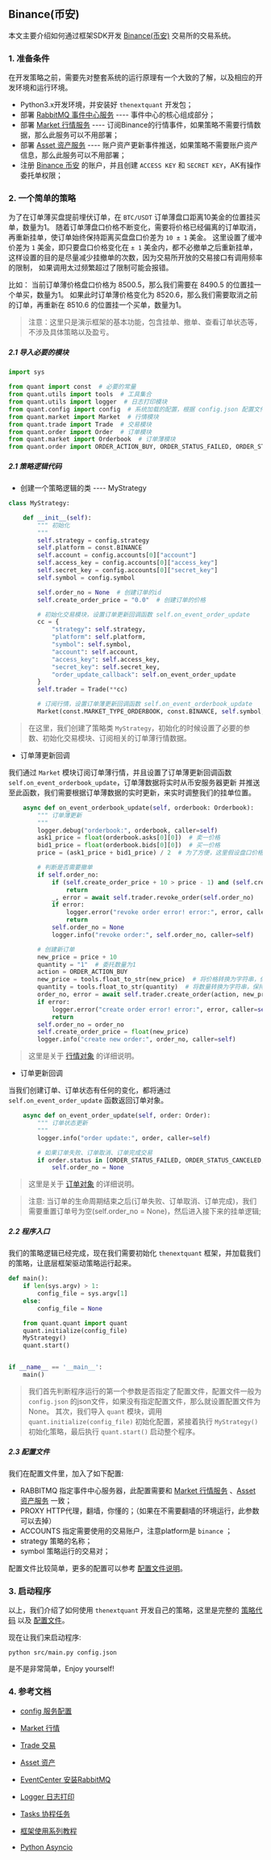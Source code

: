 
## Binance(币安)

本文主要介绍如何通过框架SDK开发 [Binance(币安)](https://www.binance.com) 交易所的交易系统。

### 1. 准备条件

在开发策略之前，需要先对整套系统的运行原理有一个大致的了解，以及相应的开发环境和运行环境。

- Python3.x开发环境，并安装好 `thenextquant` 开发包；
- 部署 [RabbitMQ 事件中心服务](../../docs/others/rabbitmq_deploy.md) ---- 事件中心的核心组成部分；
- 部署 [Market 行情服务](https://github.com/TheNextQuant/Market) ---- 订阅Binance的行情事件，如果策略不需要行情数据，那么此服务可以不用部署；
- 部署 [Asset 资产服务](https://github.com/TheNextQuant/Asset) ---- 账户资产更新事件推送，如果策略不需要账户资产信息，那么此服务可以不用部署；
- 注册 [Binance 币安](https://www.binance.com) 的账户，并且创建 `ACCESS KEY` 和 `SECRET KEY`，AK有操作委托单权限；


### 2. 一个简单的策略

为了在订单薄买盘提前埋伏订单，在 `BTC/USDT` 订单薄盘口距离10美金的位置挂买单，数量为1。
随着订单薄盘口价格不断变化，需要将价格已经偏离的订单取消，再重新挂单，使订单始终保持距离买盘盘口价差为 `10 ± 1` 美金。
这里设置了缓冲价差为 `1` 美金，即只要盘口价格变化在 `± 1` 美金内，都不必撤单之后重新挂单，这样设置的目的是尽量减少挂撤单的次数，因为交易所开放的交易接口有调用频率的限制，
如果调用太过频繁超过了限制可能会报错。


比如： 当前订单薄价格盘口价格为 8500.5，那么我们需要在 8490.5 的位置挂一个单买，数量为1。
如果此时订单薄价格变化为 8520.6，那么我们需要取消之前的订单，再重新在 8510.6 的位置挂一个买单，数量为1。

> 注意：这里只是演示框架的基本功能，包含挂单、撤单、查看订单状态等，不涉及具体策略以及盈亏。


##### 2.1 导入必要的模块

```python
import sys

from quant import const  # 必要的常量
from quant.utils import tools  # 工具集合
from quant.utils import logger  # 日志打印模块
from quant.config import config  # 系统加载的配置，根据 config.json 配置文件初始化
from quant.market import Market  # 行情模块
from quant.trade import Trade  # 交易模块
from quant.order import Order  # 订单模块
from quant.market import Orderbook  # 订单薄模块
from quant.order import ORDER_ACTION_BUY, ORDER_STATUS_FAILED, ORDER_STATUS_CANCELED, ORDER_STATUS_FILLED  # 订单属性常量
```

##### 2.1 策略逻辑代码

- 创建一个策略逻辑的类 ---- MyStrategy

```python
class MyStrategy:

    def __init__(self):
        """ 初始化
        """
        self.strategy = config.strategy
        self.platform = const.BINANCE
        self.account = config.accounts[0]["account"]
        self.access_key = config.accounts[0]["access_key"]
        self.secret_key = config.accounts[0]["secret_key"]
        self.symbol = config.symbol

        self.order_no = None  # 创建订单的id
        self.create_order_price = "0.0"  # 创建订单的价格

        # 初始化交易模块，设置订单更新回调函数 self.on_event_order_update
        cc = {
            "strategy": self.strategy,
            "platform": self.platform,
            "symbol": self.symbol,
            "account": self.account,
            "access_key": self.access_key,
            "secret_key": self.secret_key,
            "order_update_callback": self.on_event_order_update
        }
        self.trader = Trade(**cc)

        # 订阅行情，设置订单薄更新回调函数 self.on_event_orderbook_update
        Market(const.MARKET_TYPE_ORDERBOOK, const.BINANCE, self.symbol, self.on_event_orderbook_update)
```

> 在这里，我们创建了策略类 `MyStrategy`，初始化的时候设置了必要的参数、初始化交易模块、订阅相关的订单薄行情数据。

- 订单薄更新回调

我们通过 `Market` 模块订阅订单薄行情，并且设置了订单薄更新回调函数 `self.on_event_orderbook_update`，订单薄数据将实时从币安服务器更新
并推送至此函数，我们需要根据订单薄数据的实时更新，来实时调整我们的挂单位置。

```python
    async def on_event_orderbook_update(self, orderbook: Orderbook):
        """ 订单薄更新
        """
        logger.debug("orderbook:", orderbook, caller=self)
        ask1_price = float(orderbook.asks[0][0])  # 卖一价格
        bid1_price = float(orderbook.bids[0][0])  # 买一价格
        price = (ask1_price + bid1_price) / 2  # 为了方便，这里假设盘口价格为 `卖一` 和 `买一` 的平均值

        # 判断是否需要撤单
        if self.order_no:
            if (self.create_order_price + 10 > price - 1) and (self.create_order_price + 10 < price + 1):
                return
            _, error = await self.trader.revoke_order(self.order_no)
            if error:
                logger.error("revoke order error! error:", error, caller=self)
                return
            self.order_no = None
            logger.info("revoke order:", self.order_no, caller=self)

        # 创建新订单
        new_price = price + 10
        quantity = "1"  # 委托数量为1
        action = ORDER_ACTION_BUY
        new_price = tools.float_to_str(new_price)  # 将价格转换为字符串，保持精度
        quantity = tools.float_to_str(quantity)  # 将数量转换为字符串，保持精度
        order_no, error = await self.trader.create_order(action, new_price, quantity)
        if error:
            logger.error("create order error! error:", error, caller=self)
            return
        self.order_no = order_no
        self.create_order_price = float(new_price)
        logger.info("create new order:", order_no, caller=self)
```
> 这里是关于 [行情对象](../../docs/market.md) 的详细说明。

- 订单更新回调

当我们创建订单、订单状态有任何的变化，都将通过 `self.on_event_order_update` 函数返回订单对象。

```python
    async def on_event_order_update(self, order: Order):
        """ 订单状态更新
        """
        logger.info("order update:", order, caller=self)

        # 如果订单失败、订单取消、订单完成交易
        if order.status in [ORDER_STATUS_FAILED, ORDER_STATUS_CANCELED, ORDER_STATUS_FILLED]:
            self.order_no = None
```
> 这里是关于 [订单对象](../../docs/trade.md) 的详细说明。  

> 注意: 
当订单的生命周期结束之后(订单失败、订单取消、订单完成)，我们需要重置订单号为空(self.order_no = None)，然后进入接下来的挂单逻辑;


##### 2.2 程序入口

我们的策略逻辑已经完成，现在我们需要初始化 `thenextquant` 框架，并加载我们的策略，让底层框架驱动策略运行起来。

```python
def main():
    if len(sys.argv) > 1:
        config_file = sys.argv[1]
    else:
        config_file = None

    from quant.quant import quant
    quant.initialize(config_file)
    MyStrategy()
    quant.start()


if __name__ == '__main__':
    main()
```

> 我们首先判断程序运行的第一个参数是否指定了配置文件，配置文件一般为 `config.json` 的json文件，如果没有指定配置文件，那么就设置配置文件为None。
其次，我们导入 `quant` 模块，调用 `quant.initialize(config_file)` 初始化配置，紧接着执行 `MyStrategy()` 初始化策略，最后执行 `quant.start()` 启动整个程序。


##### 2.3 配置文件

我们在配置文件里，加入了如下配置:
- RABBITMQ 指定事件中心服务器，此配置需要和 [Market 行情服务](https://github.com/TheNextQuant/Market) 、[Asset 资产服务](https://github.com/TheNextQuant/Asset) 一致；
- PROXY HTTP代理，翻墙，你懂的；（如果在不需要翻墙的环境运行，此参数可以去掉）
- ACCOUNTS 指定需要使用的交易账户，注意platform是 `binance` ；
- strategy 策略的名称；
- symbol 策略运行的交易对；

配置文件比较简单，更多的配置可以参考 [配置文件说明](../../docs/configure/README.md)。


### 3. 启动程序

以上，我们介绍了如何使用 `thenextquant` 开发自己的策略，这里是完整的 [策略代码](./main.py) 以及 [配置文件](./config.json)。

现在让我们来启动程序:
```text
python src/main.py config.json
```

是不是非常简单，Enjoy yourself! 


### 4. 参考文档

- [config 服务配置](../../docs/configure/README.md)
- [Market 行情](../../docs/market.md)
- [Trade 交易](../../docs/trade.md)
- [Asset 资产](https://github.com/TheNextQuant/Asset)
- [EventCenter 安装RabbitMQ](../../docs/others/rabbitmq_deploy.md)
- [Logger 日志打印](../../docs/others/logger.md)
- [Tasks 协程任务](../../docs/others/tasks.md)

- [框架使用系列教程](https://github.com/TheNextQuant/Documents)
- [Python Asyncio](https://docs.python.org/3/library/asyncio.html)
